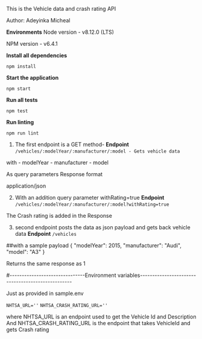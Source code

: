 This is the Vehicle data and crash rating API

Author: Adeyinka Micheal

**Environments**
Node version - v8.12.0 (LTS)

NPM version - v6.4.1

**Install all dependencies**
```
npm install
```
**Start the application**
```
npm start
```

**Run all tests**
```
npm test
```

**Run linting**
```
npm run lint
```

1) The first endpoint is a GET method-
**Endpoint**
``
/vehicles/:modelYear/:manufacturer/:model - Gets vehicle data
``

with - modelYear
     - manufacturer
     - model

As query parameters
Response format

application/json

2) With an addition query parameter withRating=true
**Endpoint**
``
/vehicles/:modelYear/:manufacturer/:model?withRating=true
``

The Crash rating is added in the Response

3) second endpoint posts the data as json payload and gets back vehicle data
**Endpoint**
``
/vehicles
``

##with a sample payload
{
    "modelYear": 2015,
    "manufacturer": "Audi",
    "model": "A3"
}

Returns the same response as 1

#-------------------------------Environment variables--------------------------------------------------

 Just as provided in sample.env

``
NHTSA_URL=''
``
``
NHTSA_CRASH_RATING_URL=''
``

where NHTSA_URL is an endpoint used to get the Vehicle Id and Description
And NHTSA_CRASH_RATING_URL is the endpoint that takes VehicleId and gets Crash rating